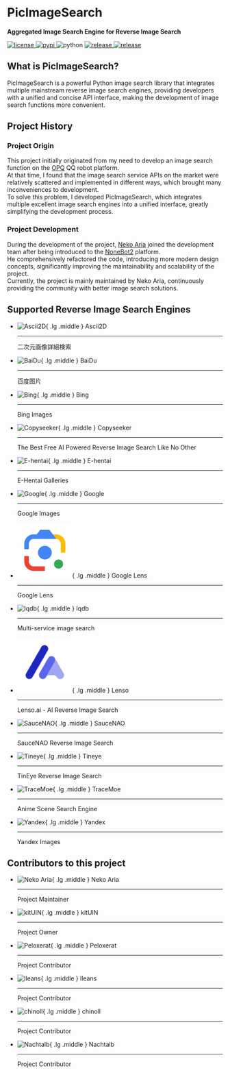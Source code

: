 # PicImageSearch

**Aggregated Image Search Engine for Reverse Image Search**

<a href="https://raw.githubusercontent.com/kitUIN/PicImageSearch/master/LICENSE">
<img
    src="https://img.shields.io/github/license/kitUIN/PicImageSearch"
    alt="license"
/>
</a>
<a href="https://pypi.python.org/pypi/PicImageSearch">
<img src="https://img.shields.io/pypi/v/PicImageSearch" alt="pypi"/>
</a>
<img src="https://img.shields.io/badge/python-3.9+-blue" alt="python"/>
<a href="https://github.com/kitUIN/PicImageSearch/releases">
<img
    src="https://img.shields.io/github/v/release/kitUIN/PicImageSearch"
    alt="release"
/>
</a>
<a href="https://github.com/kitUIN/PicImageSearch/issues">
<img
    src="https://img.shields.io/github/issues/kitUIN/PicImageSearch"
    alt="release"
/>
</a>

## What is PicImageSearch?

PicImageSearch is a powerful Python image search library that integrates multiple mainstream reverse image search engines, providing developers with a unified and concise API interface, making the development of image search functions more convenient.

## Project History

### Project Origin

This project initially originated from my need to develop an image search function on the [OPQ](https://github.com/opq-osc/OPQ) QQ robot platform.  
At that time, I found that the image search service APIs on the market were relatively scattered and implemented in different ways, which brought many inconveniences to development.  
To solve this problem, I developed PicImageSearch, which integrates multiple excellent image search engines into a unified interface, greatly simplifying the development process.

### Project Development

During the development of the project, [Neko Aria](https://github.com/NekoAria) joined the development team after being introduced to the [NoneBot2](https://github.com/nonebot/nonebot2) platform.  
He comprehensively refactored the code, introducing more modern design concepts, significantly improving the maintainability and scalability of the project.  
Currently, the project is mainly maintained by Neko Aria, continuously providing the community with better image search solutions.

## Supported Reverse Image Search Engines

<div class="grid cards" markdown>

- ![Ascii2D](images/ascii2d.png){ .lg .middle } Ascii2D

    ---

    二次元画像詳細検索

- ![BaiDu](images/baidu.png){ .lg .middle } BaiDu

    ---

    百度图片

- ![Bing](images/bing.png){ .lg .middle } Bing

    ---

    Bing Images

- ![Copyseeker](images/copyseeker.png){ .lg .middle } Copyseeker

    ---

    The Best Free AI Powered Reverse Image Search Like No Other

- ![E-hentai](images/e-hentai.png){ .lg .middle } E-hentai

    ---

    E-Hentai Galleries

- ![Google](images/google.png){ .lg .middle } Google

    ---

    Google Images

- ![Google Lens](images/google-lens.png){ .lg .middle } Google Lens

    ---

    Google Lens

- ![Iqdb](images/iqdb.png){ .lg .middle } Iqdb

    ---

    Multi-service image search

- ![Lenso](images/lenso.png){ .lg .middle } Lenso

    ---

    Lenso.ai - AI Reverse Image Search

- ![SauceNAO](images/saucenao.png){ .lg .middle } SauceNAO

    ---

    SauceNAO Reverse Image Search

- ![Tineye](images/tineye.png){ .lg .middle } Tineye

    ---

    TinEye Reverse Image Search

- ![TraceMoe](images/tracemoe.png){ .lg .middle } TraceMoe

    ---

    Anime Scene Search Engine

- ![Yandex](images/yandex.png){ .lg .middle } Yandex

    ---

    Yandex Images

</div>

## Contributors to this project

<div class="grid cards" markdown>

- ![Neko Aria](https://github.com/NekoAria.png){ .lg .middle } Neko Aria

    ---

    Project Maintainer

- ![kitUIN](https://github.com/kitUIN.png){ .lg .middle } kitUIN

    ---

    Project Owner

- ![Peloxerat](https://github.com/Peloxerat.png){ .lg .middle } Peloxerat

    ---

    Project Contributor

- ![lleans](https://github.com/lleans.png){ .lg .middle } lleans

    ---

    Project Contributor

- ![chinoll](https://github.com/chinoll.png){ .lg .middle } chinoll

    ---

    Project Contributor

- ![Nachtalb](https://github.com/Nachtalb.png){ .lg .middle } Nachtalb

    ---

    Project Contributor

</div>
